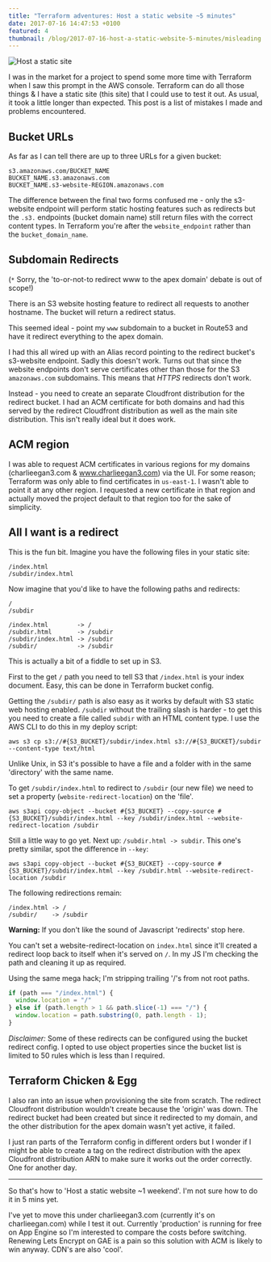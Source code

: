 ```yaml
---
title: "Terraform adventures: Host a static website ~5 minutes"
date: 2017-07-16 14:47:53 +0100
featured: 4
thumbnail: /blog/2017-07-16-host-a-static-website-5-minutes/misleading.jpg
---
```


![Host a static site](/blog/2017-07-16-host-a-static-website-5-minutes/misleading.jpg)

I was in the market for a project to spend some more time with Terraform when I
saw this prompt in the AWS console. Terraform can do all those things & I have
a static site (this site) that I could use to test it out. As usual, it took a
little longer than expected. This post is a list of mistakes I made and
problems encountered.

## Bucket URLs

As far as I can tell there are up to three URLs for a given bucket:

```
s3.amazonaws.com/BUCKET_NAME
BUCKET_NAME.s3.amazonaws.com
BUCKET_NAME.s3-website-REGION.amazonaws.com
```

The difference between the final two forms confused me - only the s3-website
endpoint will perform static hosting features such as redirects but the `.s3.`
endpoints (bucket domain name) still return files with the correct content
types. In Terraform you're after the `website_endpoint` rather than the
`bucket_domain_name`.

## Subdomain Redirects

(`*` Sorry, the 'to-or-not-to redirect www to the apex domain' debate is out of
scope!)

There is an S3 website hosting feature to redirect all requests to another
hostname. The bucket will return a redirect status.

This seemed ideal - point my `www` subdomain to a bucket in Route53 and have it
redirect everything to the apex domain.

I had this all wired up with an Alias record pointing to the redirect bucket's
s3-website endpoint. Sadly this doesn't work. Turns out that since the website
endpoints don't serve certificates other than those for the S3 `amazonaws.com`
subdomains. This means that _HTTPS_ redirects don't work.

Instead - you need to create an separate Cloudfront distribution for the
redirect bucket. I had an ACM certificate for both domains and had this served
by the redirect Cloudfront distribution as well as the main site distribution.
This isn't really ideal but it does work.

## ACM region
I was able to request ACM certificates in various regions for my domains
(charlieegan3.com & www.charlieegan3.com) via the UI. For some reason;
Terraform was only able to find certificates in `us-east-1`. I wasn't able to
point it at any other region. I requested a new certificate in that region and
actually moved the project default to that region too for the sake of
simplicity.

## All I want is a redirect

This is the fun bit. Imagine you have the following files in your static site:

```
/index.html
/subdir/index.html
```

Now imagine that you'd like to have the following paths and redirects:

```
/
/subdir

/index.html        -> /
/subdir.html       -> /subdir
/subdir/index.html -> /subdir
/subdir/           -> /subdir
```

This is actually a bit of a fiddle to set up in S3.

First to the get `/` path you need to tell S3 that `/index.html` is your index
document. Easy, this can be done in Terraform bucket config.

Getting the `/subdir/` path is also easy as it works by default with S3 static
web hosting enabled. `/subdir` without the trailing slash is harder - to get
this you need to create a file called `subdir` with an HTML content type. I use
the AWS CLI to do this in my deploy script:

```
aws s3 cp s3://#{S3_BUCKET}/subdir/index.html s3://#{S3_BUCKET}/subdir --content-type text/html
```

Unlike Unix, in S3 it's possible to have a file and a folder with in the same
'directory' with the same name.

To get `/subdir/index.html` to redirect to `/subdir` (our new file) we need to
set a property (`website-redirect-location`) on the 'file'.

```
aws s3api copy-object --bucket #{S3_BUCKET} --copy-source #{S3_BUCKET}/subdir/index.html --key /subdir/index.html --website-redirect-location /subdir
```

Still a little way to go yet. Next up: `/subdir.html -> subdir`. This one's
pretty similar, spot the difference in `--key`:

```
aws s3api copy-object --bucket #{S3_BUCKET} --copy-source #{S3_BUCKET}/subdir/index.html --key /subdir.html --website-redirect-location /subdir
```

The following redirections remain:

```
/index.html -> /
/subdir/    -> /subdir
```

**Warning:** If you don't like the sound of Javascript 'redirects' stop here.

You can't set a website-redirect-location on `index.html` since it'll created a
redirect loop back to itself when it's served on `/`. In my JS I'm checking the
path and cleaning it up as required.

Using the same mega hack; I'm stripping trailing '/'s from not root paths.

```js
if (path === "/index.html") {
  window.location = "/"
} else if (path.length > 1 && path.slice(-1) === "/") {
  window.location = path.substring(0, path.length - 1);
}
```

_Disclaimer:_ Some of these redirects can be configured using the bucket redirect
config. I opted to use object properties since the bucket list is limited to 50
rules which is less than I required.

## Terraform Chicken & Egg

I also ran into an issue when provisioning the site from scratch. The redirect
Cloudfront distribution wouldn't create because the 'origin' was down. The
redirect bucket had been created but since it redirected to my domain, and the
other distribution for the apex domain wasn't yet active, it failed.

I just ran parts of the Terraform config in different orders but I wonder if
I might be able to create a tag on the redirect distribution with the apex
Cloudfront distribution ARN to make sure it works out the order correctly. One
for another day.

<hr/>

So that's how to 'Host a static website ~1 weekend'. I'm not sure how to do
it in 5 mins yet.

I've yet to move this under charlieegan3.com (currently it's on
charlieegan.com) while I test it out. Currently
'production' is running for free on App Engine so I'm interested to compare the
costs before switching.  Renewing Lets Encrypt on GAE is a pain so this
solution with ACM is likely to win anyway. CDN's are also 'cool'.
